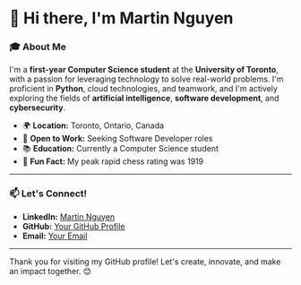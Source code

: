 # 👋 Hi there, I'm Martin Nguyen

### 🎓 About Me
I'm a **first-year Computer Science student** at the **University of Toronto**, with a passion for leveraging technology to solve real-world problems. I'm proficient in **Python**, cloud technologies, and teamwork, and I'm actively exploring the fields of **artificial intelligence**, **software development**, and **cybersecurity**.

- 🌍 **Location:** Toronto, Ontario, Canada
- 💼 **Open to Work:** Seeking Software Developer roles
- 📚 **Education:** Currently a Computer Science student 
- 🌟 **Fun Fact:** My peak rapid chess rating was 1919

---

### 📫 Let's Connect!
- **LinkedIn:** [Martin Nguyen](https://www.linkedin.com/in/martinuoftcs/)
- **GitHub:** [Your GitHub Profile](https://github.com/your-github-profile)
- **Email:** [Your Email](mailto:martin.nguyxn@gmail.com)

---

Thank you for visiting my GitHub profile! Let's create, innovate, and make an impact together. 😊
